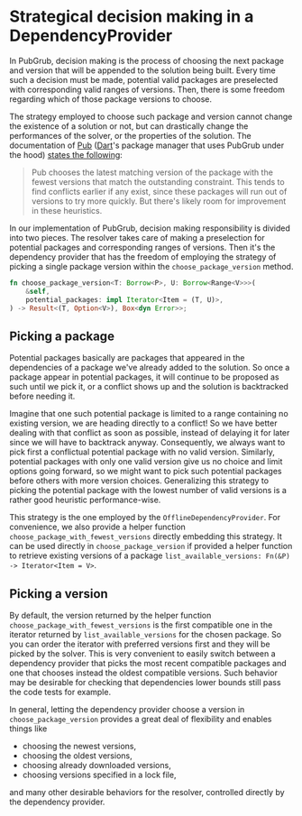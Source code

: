 # Strategical decision making in a DependencyProvider

In PubGrub, decision making is the process of
choosing the next package and version that will be appended
to the solution being built.
Every time such a decision must be made,
potential valid packages are preselected
with corresponding valid ranges of versions.
Then, there is some freedom regarding which of those
package versions to choose.

The strategy employed to choose such package and version
cannot change the existence of a solution or not,
but can drastically change the performances of the solver,
or the properties of the solution.
The documentation of [Pub](https://github.com/dart-lang/pub)
([Dart](https://github.com/dart-lang/language)'s package manager that uses PubGrub under the hood)
[states the following](https://github.com/dart-lang/pub/blame/SDK-2.10.0-64.0.dev/doc/solver.md#L446-L449):

> Pub chooses the latest matching version
> of the package with the fewest versions
> that match the outstanding constraint.
> This tends to find conflicts earlier if any exist,
> since these packages will run out of versions to try more quickly.
> But there's likely room for improvement in these heuristics.

In our implementation of PubGrub, decision making responsibility is divided into two pieces.
The resolver takes care of making a preselection for potential packages
and corresponding ranges of versions.
Then it's the dependency provider that has the freedom of employing
the strategy of picking a single package version within
the `choose_package_version` method.

```rust
fn choose_package_version<T: Borrow<P>, U: Borrow<Range<V>>>(
    &self,
    potential_packages: impl Iterator<Item = (T, U)>,
) -> Result<(T, Option<V>), Box<dyn Error>>;
```


## Picking a package

Potential packages basically are packages that appeared in the dependencies
of a package we've already added to the solution.
So once a package appear in potential packages,
it will continue to be proposed as such until we pick it,
or a conflict shows up and the solution is backtracked before needing it.

Imagine that one such potential package is limited to a range
containing no existing version, we are heading directly to a conflict!
So we have better dealing with that conflict as soon as possible,
instead of delaying it for later since we will have to backtrack anyway.
Consequently, we always want to pick first a conflictual potential package
with no valid version.
Similarly, potential packages with only one valid version give us no choice
and limit options going forward, so we might want to pick such potential packages
before others with more version choices.
Generalizing this strategy to picking the potential package with the lowest
number of valid versions is a rather good heuristic performance-wise.

This strategy is the one employed by the `OfflineDependencyProvider`.
For convenience, we also provide a helper function `choose_package_with_fewest_versions`
directly embedding this strategy.
It can be used directly in `choose_package_version` if provided
a helper function to retrieve existing versions of a package
`list_available_versions: Fn(&P) -> Iterator<Item = V>`.


## Picking a version

By default, the version returned by the helper function
`choose_package_with_fewest_versions` is the first compatible one
in the iterator returned by `list_available_versions` for the chosen package.
So you can order the iterator with preferred versions first
and they will be picked by the solver.
This is very convenient to easily switch between a dependency provider
that picks the most recent compatible packages and one that chooses instead
the oldest compatible versions.
Such behavior may be desirable for checking that dependencies lower bounds
still pass the code tests for example.

In general, letting the dependency provider choose a version in
`choose_package_version` provides a great deal of flexibility and enables things like

- choosing the newest versions,
- choosing the oldest versions,
- choosing already downloaded versions,
- choosing versions specified in a lock file,

and many other desirable behaviors for the resolver,
controlled directly by the dependency provider.
